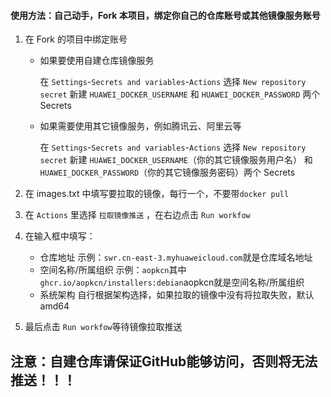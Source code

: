 #### 使用方法：自己动手，Fork 本项目，绑定你自己的仓库账号或其他镜像服务账号

1. 在 Fork 的项目中绑定账号
    - 如果要使用自建仓库镜像服务

      在 `Settings`-`Secrets and variables`-`Actions` 选择 `New repository secret` 新建 `HUAWEI_DOCKER_USERNAME`  和 `HUAWEI_DOCKER_PASSWORD`  两个 Secrets

    - 如果需要使用其它镜像服务，例如腾讯云、阿里云等

      在 `Settings`-`Secrets and variables`-`Actions` 选择 `New repository secret` 新建 `HUAWEI_DOCKER_USERNAME`（你的其它镜像服务用户名）
      和 `HUAWEI_DOCKER_PASSWORD`（你的其它镜像服务密码）两个 Secrets

2. 在 images.txt 中填写要拉取的镜像，每行一个，不要带`docker pull`
      
4. 在 `Actions` 里选择 `拉取镜像推送` ，在右边点击 `Run workfow`

5. 在输入框中填写：
    - 仓库地址 示例：`swr.cn-east-3.myhuaweicloud.com`就是仓库域名地址
    - 空间名称/所属组织 示例：`aopkcn`其中`ghcr.io/aopkcn/installers:debian`aopkcn就是空间名称/所属组织
    - 系统架构 自行根据架构选择，如果拉取的镜像中没有将拉取失败，默认amd64

6. 最后点击 `Run workfow`等待镜像拉取推送

## 注意：自建仓库请保证GitHub能够访问，否则将无法推送！！！ 
